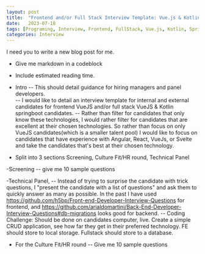 ```yaml
---
layout: post
title:  "Frontend and/or Full Stack Interview Template: Vue.js & Kotlin Spring Boot"
date:   2023-07-18
tags: [Programing, Interview, Frontend, FullStack, Vue.js, Kotlin, SpringBoot, Hiring, Softskills, HardSkills]
categories: Interview
---
```


I need you to write a new blog post for me.
- Give me markdown in a codeblock
- Include estimated reading time.

- Intro
-- This should detail guidance for hiring managers and panel developers.  
-- I would like to detail an interview template for internal and external candidates for frontend VueJS and/or full stack VueJS & Kotlin springboot candidates. 
-- Rather than filter for candidates that only know these technologies, I would rather filter for candidates that are excellent at their chosen technologies. So rather than focus on only VueJS candidates(which is a smaller talent pool) I would like to focus on candidates that have experience with Angular, React, VueJs, or Svelte and take the candidates that's best at their chosen technology.
- Split into 3 sections Screening, Culture Fit/HR round, Technical Panel

-Screening
-- give me 10 sample questions

-Technical Panel, 
-- Instead of trying to surprise the candidate with trick questions, I "present the candidate with a list of questions" and ask them to quickly answer as many as possible. In the past I have used https://github.com/h5bp/Front-end-Developer-Interview-Questions for frontend, and https://github.com/arialdomartini/Back-End-Developer-Interview-Questions#db-migrations looks good for backend.
-- Coding Challenge: Should be done on candidates computer, live. Create a simple CRUD application, see how far they get in their preferred technology. FE should store to local storage. Fullstack should store to a database. 

- For the Culture Fit/HR round
-- Give me 10 sample questions